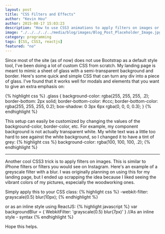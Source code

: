 ```yaml
---
layout: post
title: "CSS Filters and Effects"
author: "Kevin Hou"
author: 2015-08-17 15:03:23
description: "How to use CSS3 animations to apply filters on images or divs."
image: "./../../../../media/blog/images/Blog_Post_Placeholder_Image.jpg"
category: programming
tags: [CSS, CSS3, reactjs]
featured: "no"
---
```


Since most of the site (as of now) does not use Bootstrap as a default style tool, I've been doing a lot of custom CSS from scratch. My landing page is meant to mimic a sheet of glass with a semi-transparent background and border. Here's some quick and simple CSS that can turn any div into a piece of glass. I've found that it works well for modals and elements that you want to give an extra emphasis on:

{% highlight css %}
.glass {
  background-color: rgba(255, 255, 255, .2);
  border-bottom: 2px solid;
  border-bottom-color: #ccc;
  border-bottom-color: rgba(255, 255, 255, 0.2);
  box-shadow: 0 3px 6px rgba(0, 0, 0, 0.3);
}
{% endhighlight %}

This setup can easily be customized by changing the values of the background-color, border-color, etc. For example, my component background is not actually transparent white. My white text was a little too hard to see against the white background, so I changed it to have a tint of grey:
{% highlight css %}
background-color: rgba(100, 100, 100, .2);
{% endhighlight %}

<hr />

Another cool CSS3 trick is to apply filters on images. This is similar to iPhone filters or filters you would see on Instagram. Here's an example of a greyscale filter with a blur. I was originally planning on using this for my landing page, but I ended up scrapping the idea because I liked seeing the vibrant colors of my pictures, especially the woodworking ones.

Simply apply this to your CSS class:
{% highlight css %}
-webkit-filter: grayscale(0.5) blur(10px);
{% endhighlight %}

or as an inline style using ReactJS:
{% highlight javascript %}
var backgroundBlur = {
  WebkitFilter: 'grayscale(0.5) blur(7px)'
} //As an inline style - syntax
{% endhighlight %}

Hope this helps.
